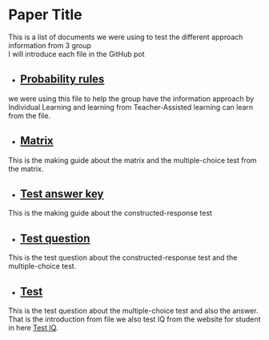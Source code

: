 # Paper Title

This is a list of documents we were using to test the different approach information from 3 group  
I will introduce each file in the GitHub pot 
- ## [Probability rules](https://github.com/Kane-Nguyen/research/blob/main/PROBABILITY%20RULES.docx)
we were using this file to help the group have the information approach by Individual Learning and learning from Teacher-Assisted learning can learn from the file.
- ## [Matrix](https://github.com/Kane-Nguyen/research/blob/main/Matrix.docx)
This is the making guide about the matrix and the multiple-choice test from the matrix.
- ## [Test answer key](https://github.com/Kane-Nguyen/research/blob/main/TEST%20ANSWER%20KEY.docx)
This is the making guide about the constructed-response test
- ## [Test question](https://github.com/Kane-Nguyen/research/blob/main/TEST%20QUESTIONS.docx)
This is the test question about the constructed-response test and the multiple-choice test.
- ## [Test](https://github.com/Kane-Nguyen/research/blob/main/TEST.docx)
This is the test question about the multiple-choice test and also the answer.
That is the introduction from file we also test IQ from the website for student in here [Test IQ](https://brght.org/).



